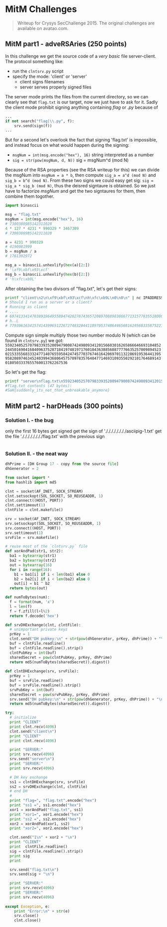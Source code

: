 MitM Challenges
===============

> Writeup for Crysys SecChallenge 2015. The original challenges are available on avatao.com.

## MitM part1 - adveRSAries (250 points)

In this challenge we get the source code of a *very basic* file server-client. The protocol something like:
 - run the `clntsrv.py` script 
 - specify the mode: 'client' or 'server'
     + client signs filenames
     + server serves properly signed files

The server mode prints the files from the current directory, so we can clearly see that `flag.txt` is our target, now we just have to ask for it. Sadly the client mode prohibit signing anything containing *flag* or *.py* because of
```python
...
if not search("flag|\\.py", f):
    srv.send(sign(f))
...
```

But for a second let's overlook the fact that signing 'flag.txt' is impossible, and instead focus on what would happen during the signing:
 - `msgNum = int(msg.encode("hex"), 16)` string interpreted as a number
 - `sig = str(pow(msgNum, d, N))` sig = msgNum^d (mod N)

Because of the RSA properties (see the RSA writeup for this) we can divide the msgNum into `msgNum = a * b`, then compute `sig_a = a^d (mod N)` and `sig_b = b^d (mod N)`. From these two signs we could easy get sig: `sig = sig_a * sig_b (mod N)`, thus the deisred signtaure is obtained. So we just have to factorize *msgNum* and get the two signtaures for them, then combine them togother.

```python
import binascii

msg = "flag.txt"
msgNum = int(msg.encode("hex"), 16)
# 7380380985142311028
4 * 127 * 4231 * 990329 * 3467309 
# 7380380985142311028

a = 4231 * 990329
# 4190081999
b = msgNum / a
# 1761392972

msg_a = binascii.unhexlify(hex(a)[2:])
# '\xf9\xbf\x93\xcf'
msg_b = binascii.unhexlify(hex(b)[2:])
# 'h\xfc\xb9L'
```

After obtaining the two divisors of "flag.txt", let's get their signs:
```bash
printf "client\n2\n\xf9\xbf\x93\xcf\nh\xfc\xb9L\n0\n0\n" | nc IPADDRESS PORTNUM
# Should I run as a server or a client?
# Running as client
# ....
# 6974133414703891964955894742027874365720897088983866771315778355180860238444801416964943354324750900708099555541738163240175542939201975367137356946953224403230287800976945252111025791067802675726023191886404113576757303405362105409748970025622263498039985979246224078270397065058626763209537077775809843084
# h..L
# 77930616341574143996512267274832044118970537486446568161956833587522197321903490486835632234746518602956115690923524201433084981389902697027038751187396783540434785216484046631289267545294816465594077300331570797613848212454024948806007825229728241326178483191463438813775203168264274296689455388061540381675

```

Compute sign simple multiply those two number modulo N (which can be found in `clntsrv.py`) we got: `55923405257079833935200947900874249809341201566030162658666466931048522445016904168409637528718419748197176010436388560877776635257009894523021533556833324771407655958424745770376746164206970113228691953644139595820897463452403994368064575709783576404771469310935502921017646891430180503337655760013762267536`

So let's get the flag:
```bash
printf "server\nflag.txt\n55923405257079833935200947900874249809341201566030162658666466931048522445016904168409637528718419748197176010436388560877776635257009894523021533556833324771407655958424745770376746164206970113228691953644139595820897463452403994368064575709783576404771469310935502921017646891430180503337655760013762267536\n" | nc IPADDRESS PORTNUM
#flag.txt contents (47 bytes):
#SaH{suddenly_its_not_that_unbreakable_anymore}
```


## MitM part2 - harDHeads (300 points)

### Solution I. - the bug

only the first 16 bytes get signed
get the sign of  '././././././././asciipig-1.txt'
get the file '././././././././flag.txt' with the previous sign

```python

```

### Solution II. - the neat way

```python
dhPrime = [DH Group 17 - copy from the source file]
dhGenerator = 2

from socket import *
from hashlib import md5

clnt = socket(AF_INET, SOCK_STREAM)
clnt.setsockopt(SOL_SOCKET, SO_REUSEADDR, 1)
clnt.connect((HOST, PORT))
clnt.settimeout(1)
clntFile = clnt.makefile() 

srv = socket(AF_INET, SOCK_STREAM)
srv.setsockopt(SOL_SOCKET, SO_REUSEADDR, 1)
srv.connect((HOST, PORT))
srv.settimeout(1)
srvFile = srv.makefile() 

# reuse most of the `clntsrv.py` file
def xorAndPad(str1, str2):
  ba1 = bytearray(str1)
  ba2 = bytearray(str2)
  out = bytearray(16)
  for i in range(16):
    b1 = ba1[i] if i < len(ba1) else 0
    b2 = ba2[i] if i < len(ba2) else 0
    out[i] = b1 ^ b2
  return bytes(out)

def numToBytes(num):
  f = format(num, 'x')
  l = len(f)
  f = f.zfill(l+l%2)
  return f.decode('hex')

def srvDHExchange(clnt, clntFile):
  # unimportant private keys
  prKey = 1
  clnt.send("DH pubkey:\n" + str(pow(dhGenerator, prKey, dhPrime)) + "\n")
  buf = clntFile.readline()
  buf = clntFile.readline().strip()
  clntPubKey = int(buf)
  sharedSecret = pow(clntPubKey, prKey, dhPrime)
  return md5(numToBytes(sharedSecret)).digest()
  
def clntDHExchange(srv, srvFile):
  prKey = 1
  buf = srvFile.readline()
  buf = srvFile.readline().strip()
  srvPubKey = int(buf)
  sharedSecret = pow(srvPubKey, prKey, dhPrime)
  srv.send("DH pubkey:\n" + str(pow(dhGenerator, prKey, dhPrime)) + "\n")
  return md5(numToBytes(sharedSecret)).digest()

try:
  # initialize
  print "CLIENT"
  print clnt.recv(4096)
  clnt.send("client\n")
  print "CLIENT"
  print clnt.recv(4096)

  print "SERVER:"
  print srv.recv(4096)
  srv.send("server\n")
  print "SERVER:"
  print srv.recv(4096)

  # DH key exchange
  ss1 = clntDHExchange(srv, srvFile)
  ss2 = srvDHExchange(clnt, clntFile)
  # end DH
  # 
  print "flag=", "flag.txt".encode("hex")
  print "ss1 =", ss1.encode("hex")
  xor1 = xorAndPad("flag.txt", ss1)
  print "xor1=", xor1.encode("hex")
  print "ss2 =", ss2.encode("hex")
  xor2 = xorAndPad(xor1, ss2)
  print "xor2=", xor2.encode("hex")

  clnt.send("1\n" + xor2 + "\n")
  print "CLIENT"
  print  clntFile.readline()
  sig = clntFile.readline().strip()
  print sig
  print

  srv.send("flag.txt\n")
  srv.send(sig + "\n")

  print "SERVER:"
  print srv.recv(4096)
  print "SERVER:"
  print srv.recv(4096)
    
except Exception, e:
    print "Error:\n" + str(e)
    srv.close()
    clnt.close()
```
